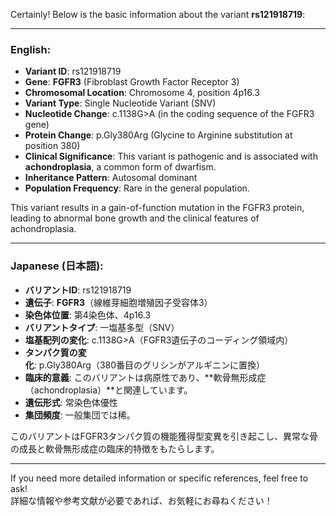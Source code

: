 Certainly! Below is the basic information about the variant **rs121918719**:

---

### **English:**
- **Variant ID**: rs121918719
- **Gene**: **FGFR3** (Fibroblast Growth Factor Receptor 3)
- **Chromosomal Location**: Chromosome 4, position 4p16.3
- **Variant Type**: Single Nucleotide Variant (SNV)
- **Nucleotide Change**: c.1138G>A (in the coding sequence of the FGFR3 gene)
- **Protein Change**: p.Gly380Arg (Glycine to Arginine substitution at position 380)
- **Clinical Significance**: This variant is pathogenic and is associated with **achondroplasia**, a common form of dwarfism.
- **Inheritance Pattern**: Autosomal dominant
- **Population Frequency**: Rare in the general population.

This variant results in a gain-of-function mutation in the FGFR3 protein, leading to abnormal bone growth and the clinical features of achondroplasia.

---

### **Japanese (日本語):**
- **バリアントID**: rs121918719
- **遺伝子**: **FGFR3**（線維芽細胞増殖因子受容体3）
- **染色体位置**: 第4染色体、4p16.3
- **バリアントタイプ**: 一塩基多型（SNV）
- **塩基配列の変化**: c.1138G>A（FGFR3遺伝子のコーディング領域内）
- **タンパク質の変化**: p.Gly380Arg（380番目のグリシンがアルギニンに置換）
- **臨床的意義**: このバリアントは病原性であり、**軟骨無形成症（achondroplasia）**と関連しています。
- **遺伝形式**: 常染色体優性
- **集団頻度**: 一般集団では稀。

このバリアントはFGFR3タンパク質の機能獲得型変異を引き起こし、異常な骨の成長と軟骨無形成症の臨床的特徴をもたらします。

---

If you need more detailed information or specific references, feel free to ask!  
詳細な情報や参考文献が必要であれば、お気軽にお尋ねください！